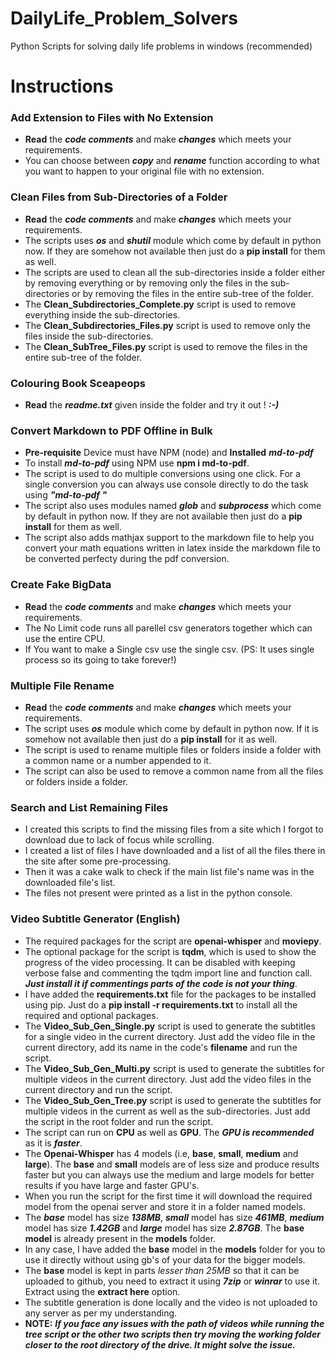 # DailyLife_Problem_Solvers
Python Scripts for solving daily life problems in windows (recommended)

# Instructions

### Add Extension to Files with No Extension

* **Read** the ***code comments*** and make ***changes*** which meets your requirements.
* You can choose between ***copy*** and ***rename*** function according to what you want to happen to your original file with no extension.

### Clean Files from Sub-Directories of a Folder

* **Read** the ***code comments*** and make ***changes*** which meets your requirements.
* The scripts uses ***os*** and ***shutil*** module which come by default in python now. If they are somehow not available then just do a **pip install** for them as well.
* The scripts are used to clean all the sub-directories inside a folder either by removing everything or by removing only the files in the sub-directories or by removing the files in the entire sub-tree of the folder.
* The **Clean_Subdirectories_Complete.py** script is used to remove everything inside the sub-directories.
* The **Clean_Subdirectories_Files.py** script is used to remove only the files inside the sub-directories.
* The **Clean_SubTree_Files.py** script is used to remove the files in the entire sub-tree of the folder.

### Colouring Book Sceapeops

* **Read** the ***readme.txt*** given inside the folder and try it out ! ***:-)***

### Convert Markdown to PDF Offline in Bulk

* **Pre-requisite** Device must have NPM (node) and **Installed** ***md-to-pdf***
* To install ***md-to-pdf*** using NPM use **npm i md-to-pdf**.
* The script is used to do multiple conversions using one click. For a single conversion you can always use console directly to do the task using ***"md-to-pdf <Filename>"***
* The script also uses modules named ***glob*** and ***subprocess*** which come by default in python now. If they are not available then just do a **pip install** for them as well.
* The script also adds mathjax support to the markdown file to help you convert your math equations written in latex inside the markdown file to be converted perfecty during the pdf conversion.

### Create Fake BigData

* **Read** the ***code comments*** and make ***changes*** which meets your requirements.
* The No Limit code runs all parellel csv generators together which can use the entire CPU.
* If You want to make a Single csv use the single csv. (PS: It uses single process so its going to take forever!)

### Multiple File Rename

* **Read** the ***code comments*** and make ***changes*** which meets your requirements.
* The script uses ***os*** module which come by default in python now. If it is somehow not available then just do a **pip install** for it as well.
* The script is used to rename multiple files or folders inside a folder with a common name or a number appended to it.
* The script can also be used to remove a common name from all the files or folders inside a folder.

### Search and List Remaining Files

* I created this scripts to find the missing files from a site which I forgot to download due to lack of focus while scrolling.
* I created a list of files I have downloaded and a list of all the files there in the site after some pre-processing.
* Then it was a cake walk to check if the main list file's name was in the downloaded file's list.
* The files not present were printed as a list in the python console.

### Video Subtitle Generator (English)

* The required packages for the script are **openai-whisper** and **moviepy**. 
* The optional package for the script is **tqdm**, which is used to show the progress of the video processing. It can be disabled with keeping verbose false and commenting the tqdm import line and function call. ***Just install it if commentings parts of the code is not your thing***.
* I have added the **requirements.txt** file for the packages to be installed using pip. Just do a **pip install -r requirements.txt** to install all the required and optional packages.
* The **Video_Sub_Gen_Single.py** script is used to generate the subtitles for a single video in the current directory. Just add the video file in the current directory, add its name in the code's **filename** and run the script.
* The **Video_Sub_Gen_Multi.py** script is used to generate the subtitles for multiple videos in the current directory. Just add the video files in the current directory and run the script.
* The **Video_Sub_Gen_Tree.py** script is used to generate the subtitles for multiple videos in the current as well as the sub-directories. Just add the script in the root folder and run the script.
* The script can run on **CPU** as well as **GPU**. The ***GPU is recommended*** as it is ***faster***.
* The **Openai-Whisper** has 4 models (i.e, **base**, **small**, **medium** and **large**). The **base** and **small** models are of less size and produce results faster but you can always use the medium and large models for better results if you have large and faster GPU's.
* When you run the script for the first time it will download the required model from the openai server and store it in a folder named models.
* The ***base*** model has size ***138MB***, ***small*** model has size ***461MB***, ***medium*** model has size ***1.42GB*** and ***large*** model has size ***2.87GB***. The **base model** is already present in the **models** folder.
* In any case, I have added the **base** model in the **models** folder for you to use it directly without using gb's of your data for the bigger models.
* The **base** model is kept in parts *lesser than 25MB* so that it can be uploaded to github, you need to extract it using ***7zip*** or ***winrar*** to use it. Extract using the **extract here** option.
* The subtitle generation is done locally and the video is not uploaded to any server as per my understanding.
* **NOTE:** ***If you face any issues with the path of videos while running the tree script or the other two scripts then try moving the working folder closer to the root directory of the drive. It might solve the issue.***